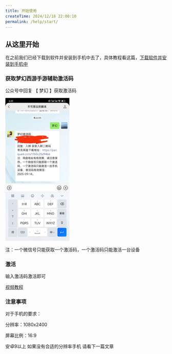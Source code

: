 ```yaml
---
title: 开始使用
createTime: 2024/12/18 22:00:10
permalink: /help/start/
---
```


## 从这里开始

在之前我们已经下载到软件并安装到手机中去了，具体教程看这篇，[下载软件并安装到手机中](/help/all-start/)

### 获取梦幻西游手游辅助激活码 
  
  公众号中回复 【 梦幻 】获取激活码

<img src="../../public/images/huiFu.jpg" width="200"  />
  
  注：一个微信号只能获取一个激活码，一个激活码只能激活一台设备



### 激活
  输入激活码激活即可
  
    
    
  [视频教程](https://mp.weixin.qq.com/s/0J17Xd1mhK8psx_yobjKAQ)

### 注意事项
  对于手机的要求：
  
  分辨率：1080x2400

  屏幕比例：16:9

  安卓9以上
  如果没有合适的分辨率手机 请看下一篇文章